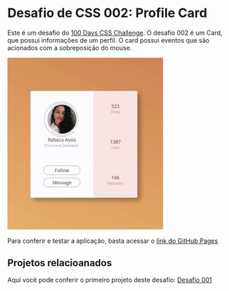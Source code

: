 
# Desafio de CSS 002: Profile Card

Este é um desafio do [100 Days CSS Challenge](https://100dayscss.com/?dayIndex=5).
O desafio 002 é um Card, que possui informações de um perfil. O card possui eventos que são acionados com
a sobreposição do mouse.
<div>
  <img src="images/card-animation.gif" width="350px" title="nintendo switch">
</div>

Para conferir e testar a aplicação, basta acessar o [link do GitHub Pages](https://rebecaassis.github.io/profile-card/)


## Projetos relacioanados

Aqui você pode conferir o primeiro projeto deste desafio: [Desafio 001](https://github.com/matiassingers/awesome-readme)

  
